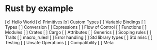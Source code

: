 # Rust by example

[x] Hello World
[x] Primitives
[x] Custom Types
[ ] Variable Bindings
[ ] Types
[ ] Conversion
[ ] Expressions
[ ] Flow of Control
[ ] Functions
[ ] Modules
[ ] Crates
[ ] Cargo
[ ] Attributes
[ ] Generics
[ ] Scoping rules
[ ] Traits
[ ] macro_rules!
[ ] Error handling
[ ] Std library types
[ ] Std misc
[ ] Testing
[ ] Unsafe Operations
[ ] Compatibility
[ ] Meta